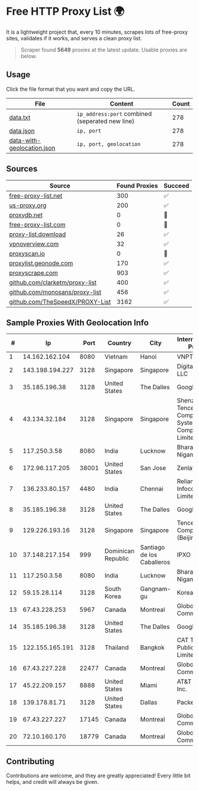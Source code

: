 
# Free HTTP Proxy List 🌍

It is a lightweight project that, every 10 minutes, scrapes lots of free-proxy sites, validates if it works, and serves a clean proxy list.


> Scraper found **5649** proxies at the latest update. Usable proxies are below.

## Usage

Click the file format that you want and copy the URL.


|File|Content|Count|
|----|-------|-----|
|[data.txt](https://raw.githubusercontent.com/themiralay/Proxy-List-World/master/data.txt)|`ip_address:port` combined (seperated new line)|278|
|[data.json](https://raw.githubusercontent.com/themiralay/Proxy-List-World/master/data.json)|`ip, port`|278|
|[data-with-geolocation.json](https://raw.githubusercontent.com/themiralay/Proxy-List-World/master/data-with-geolocation.json)|`ip, port, geolocation`|278|

## Sources

|Source|Found Proxies|Succeed|
|------|-------------|-------|
|[free-proxy-list.net](https://free-proxy-list.net)|300|✅|
|[us-proxy.org](https://www.us-proxy.org)|200|✅|
|[proxydb.net](http://proxydb.net)|0|🚫|
|[free-proxy-list.com](https://free-proxy-list.com/?page=&port=&type%5B%5D=http&type%5B%5D=https&up_time=0&search=Search)|0|🚫|
|[proxy-list.download](https://www.proxy-list.download/HTTP)|26|✅|
|[vpnoverview.com](https://vpnoverview.com/privacy/anonymous-browsing/free-proxy-servers)|32|✅|
|[proxyscan.io](https://www.proxyscan.io)|0|🚫|
|[proxylist.geonode.com](https://proxylist.geonode.com/api/proxy-list?limit=300&page=1&sort_by=lastChecked&sort_type=desc&protocols=http,https)|170|✅|
|[proxyscrape.com](https://api.proxyscrape.com/v2/?request=displayproxies&protocol=http&timeout=10000&country=all&ssl=all&anonymity=all)|903|✅|
|[github.com/clarketm/proxy-list](https://raw.githubusercontent.com/clarketm/proxy-list/master/proxy-list-raw.txt)|400|✅|
|[github.com/monosans/proxy-list](https://raw.githubusercontent.com/monosans/proxy-list/main/proxies/http.txt)|456|✅|
|[github.com/TheSpeedX/PROXY-List](https://raw.githubusercontent.com/TheSpeedX/PROXY-List/master/http.txt)|3162|✅|


## Sample Proxies With Geolocation Info

|#|Ip|Port|Country|City|Internet Service Provider|
|-|--|----|-------|----|-------------------------|
|1|14.162.162.104|8080|Vietnam|Hanoi|VNPT-VNNIC|
|2|143.198.194.227|3128|Singapore|Singapore|DigitalOcean, LLC|
|3|35.185.196.38|3128|United States|The Dalles|Google LLC|
|4|43.134.32.184|3128|Singapore|Singapore|Shenzhen Tencent Computer Systems Company Limited|
|5|117.250.3.58|8080|India|Lucknow|Bharat Sanchar Nigam Ltd|
|6|172.96.117.205|38001|United States|San Jose|Zenlayer Inc|
|7|136.233.80.157|4480|India|Chennai|Reliance Jio Infocomm Limited|
|8|35.185.196.38|3128|United States|The Dalles|Google LLC|
|9|129.226.193.16|3128|Singapore|Singapore|Tencent Cloud Computing (Beijing) Co|
|10|37.148.217.154|999|Dominican Republic|Santiago de los Caballeros|IPXO|
|11|117.250.3.58|8080|India|Lucknow|Bharat Sanchar Nigam Ltd|
|12|59.15.28.114|3128|South Korea|Gangnam-gu|Korea Telecom|
|13|67.43.228.253|5967|Canada|Montreal|GloboTech Communications|
|14|35.185.196.38|3128|United States|The Dalles|Google LLC|
|15|122.155.165.191|3128|Thailand|Bangkok|CAT Telecom Public Company Limited|
|16|67.43.227.228|22477|Canada|Montreal|GloboTech Communications|
|17|45.22.209.157|8888|United States|Miami|AT&T Services, Inc.|
|18|139.178.81.71|3128|United States|Dallas|Packet Host, Inc.|
|19|67.43.227.227|17145|Canada|Montreal|GloboTech Communications|
|20|72.10.160.170|18779|Canada|Montreal|GloboTech Communications|



## Contributing

Contributions are welcome, and they are greatly appreciated! Every
little bit helps, and credit will always be given.

